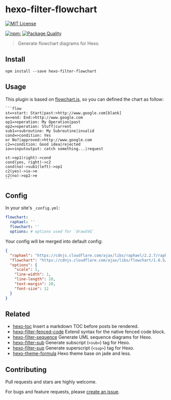 # hexo-filter-flowchart

[![MIT License](https://img.shields.io/badge/license-MIT_License-green.svg?style=flat-square)](https://github.com/bubkoo/hexo-filter-flowchart/blob/master/LICENSE)

[![npm:](https://img.shields.io/npm/v/hexo-filter-flowchart.svg?style=flat-square)](https://www.npmjs.com/packages/hexo-filter-flowchart)
[![Package Quality](http://npm.packagequality.com/shield/hexo-filter-flowchart.svg)](http://packagequality.com/#?package=hexo-filter-flowchart)

> Generate flowchart diagrams for Hexo.

## Install

```
npm install --save hexo-filter-flowchart
```

## Usage

This plugin is based on [flowchart.js](https://github.com/adrai/flowchart.js), so you can defined the chart as follow: 

    ```flow
    st=>start: Start|past:>http://www.google.com[blank]
    e=>end: End:>http://www.google.com
    op1=>operation: My Operation|past
    op2=>operation: Stuff|current
    sub1=>subroutine: My Subroutine|invalid
    cond=>condition: Yes
    or No?|approved:>http://www.google.com
    c2=>condition: Good idea|rejected
    io=>inputoutput: catch something...|request
    
    st->op1(right)->cond
    cond(yes, right)->c2
    cond(no)->sub1(left)->op1
    c2(yes)->io->e
    c2(no)->op2->e
    ```

## Config

In your site's `_config.yml`:

```yaml
flowchart:
  raphael: ''   
  flowchart: ''
  options: # options used for `drawSVG`
```

Your config will be merged into default config:

```json
{
  "raphael": "https://cdnjs.cloudflare.com/ajax/libs/raphael/2.2.7/raphael.min.js",
  "flowchart": "https://cdnjs.cloudflare.com/ajax/libs/flowchart/1.6.5/flowchart.min.js",
  "options": {
    "scale": 1,
    "line-width": 1,
    "line-length": 20,
    "text-margin": 20,
    "font-size": 12
  }
}
```


## Related

- [hexo-toc](https://github.com/bubkoo/hexo-toc) Insert a markdown TOC before posts be rendered.
- [hexo-filter-fenced-code](https://github.com/bubkoo/hexo-filter-fenced-code) Extend syntax for the native fenced code block.
- [hexo-filter-sequence](https://github.com/bubkoo/hexo-filter-sequence) Generate UML sequence diagrams for Hexo.
- [hexo-filter-sub](https://github.com/bubkoo/hexo-filter-sub) Generate subscript (`<sub>`) tag for Hexo.
- [hexo-filter-sup](https://github.com/bubkoo/hexo-filter-sup) Generate superscript (`<sup>`) tag for Hexo.
- [hexo-theme-formula](https://github.com/bubkoo/hexo-theme-formula) Hexo theme base on jade and less. 

## Contributing

Pull requests and stars are highly welcome.

For bugs and feature requests, please [create an issue](https://github.com/bubkoo/hexo-filter-flowchart/issues/new).
